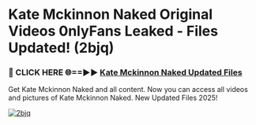 # Kate Mckinnon Naked Original Videos 0nlyFans Leaked - Files Updated! (2bjq)

<h3>🔴 CLICK HERE 🌐==►► <a href="https://tinyurl.com/yckcrads" rel="nofollow">Kate Mckinnon Naked Updated Files</a></h3>

Get Kate Mckinnon Naked and all content. Now you can access all videos and pictures of Kate Mckinnon Naked. New Updated Files 2025!

[![2bjq](https://i.imgur.com/hpKpOFt.gif)](https://tinyurl.com/yckcrads)

